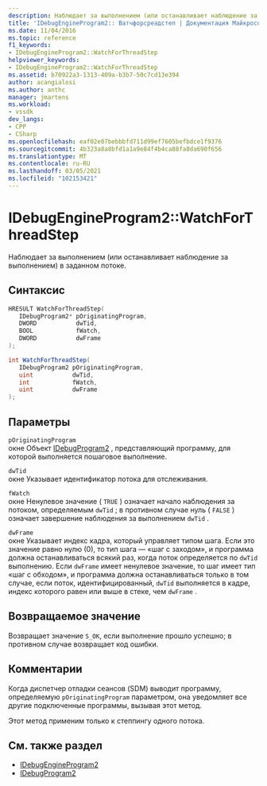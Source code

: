 ```yaml
---
description: Наблюдает за выполнением (или останавливает наблюдение за выполнением) в заданном потоке.
title: 'IDebugEngineProgram2:: Ватчфорсреадстеп | Документация Майкрософт'
ms.date: 11/04/2016
ms.topic: reference
f1_keywords:
- IDebugEngineProgram2::WatchForThreadStep
helpviewer_keywords:
- IDebugEngineProgram2::WatchForThreadStep
ms.assetid: b70922a3-1313-409a-b3b7-50c7cd13e394
author: acangialosi
ms.author: anthc
manager: jmartens
ms.workload:
- vssdk
dev_langs:
- CPP
- CSharp
ms.openlocfilehash: eaf02e07bebbbfd711d99ef7605befbdce1f9376
ms.sourcegitcommit: 4b323a8a8bfd1a1a9e84f4b4ca88fa8da690f656
ms.translationtype: MT
ms.contentlocale: ru-RU
ms.lasthandoff: 03/05/2021
ms.locfileid: "102153421"
---
```

# <a name="idebugengineprogram2watchforthreadstep"></a>IDebugEngineProgram2::WatchForThreadStep
Наблюдает за выполнением (или останавливает наблюдение за выполнением) в заданном потоке.

## <a name="syntax"></a>Синтаксис

```cpp
HRESULT WatchForThreadStep( 
   IDebugProgram2* pOriginatingProgram,
   DWORD           dwTid,
   BOOL            fWatch,
   DWORD           dwFrame
);
```

```csharp
int WatchForThreadStep( 
   IDebugProgram2 pOriginatingProgram,
   uint           dwTid,
   int            fWatch,
   uint           dwFrame
);
```

## <a name="parameters"></a>Параметры
`pOriginatingProgram`\
окне Объект [IDebugProgram2](../../../extensibility/debugger/reference/idebugprogram2.md) , представляющий программу, для которой выполняется пошаговое выполнение.

`dwTid`\
окне Указывает идентификатор потока для отслеживания.

`fWatch`\
окне Ненулевое значение ( `TRUE` ) означает начало наблюдения за потоком, определяемым `dwTid` ; в противном случае нуль ( `FALSE` ) означает завершение наблюдения за выполнением `dwTid` .

`dwFrame`\
окне Указывает индекс кадра, который управляет типом шага. Если это значение равно нулю (0), то тип шага — «шаг с заходом», и программа должна останавливаться всякий раз, когда поток определяется по `dwTid` выполнению. Если `dwFrame` имеет ненулевое значение, то шаг имеет тип «шаг с обходом», и программа должна останавливаться только в том случае, если поток, идентифицированный, `dwTid` выполняется в кадре, индекс которого равен или выше в стеке, чем `dwFrame` .

## <a name="return-value"></a>Возвращаемое значение
 Возвращает значение `S_OK`, если выполнение прошло успешно; в противном случае возвращает код ошибки.

## <a name="remarks"></a>Комментарии
 Когда диспетчер отладки сеансов (SDM) выводит программу, определяемую `pOriginatingProgram` параметром, она уведомляет все другие подключенные программы, вызывая этот метод.

 Этот метод применим только к степпингу одного потока.

## <a name="see-also"></a>См. также раздел
- [IDebugEngineProgram2](../../../extensibility/debugger/reference/idebugengineprogram2.md)
- [IDebugProgram2](../../../extensibility/debugger/reference/idebugprogram2.md)
